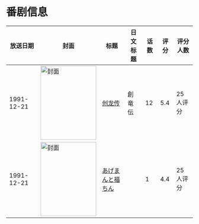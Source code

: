 # 番剧信息

|放送日期|封面|标题|日文标题|话数|评分|评分人数|
|---|---|---|---|---|---|---|
|1991-12-21|<img src="//lain.bgm.tv/pic/cover/c/c4/5b/28632_92Nxc.jpg" alt="封面" style="width:150px;height:200px;object-fit:cover;">|[创龙传](https://bangumi.tv/subject/28632)|創竜伝|12|5.4|25人评分|
|1991-12-21|<img src="/img/no_icon_subject.png" alt="封面" style="width:150px;height:200px;object-fit:cover;">|[あげまんと福ちん](https://bangumi.tv/subject/110779)||1|4.4|25人评分|
